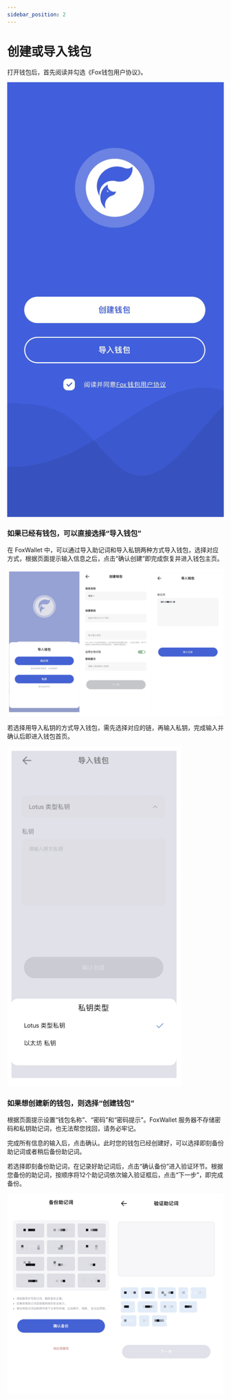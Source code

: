 ```yaml
---
sidebar_position: 2
---
```


# 创建或导入钱包

打开钱包后，首先阅读并勾选《Fox钱包用户协议》。

![](./img/onboard.png)

### 如果已经有钱包，可以直接选择“导入钱包”

在 FoxWallet 中，可以通过导入助记词和导入私钥两种方式导入钱包，选择对应方式，根据页面提示输入信息之后，点击“确认创建”即完成恢复并进入钱包主页。

![](./img/import-wallet.png)

若选择用导入私钥的方式导入钱包，需先选择对应的链，再输入私钥，完成输入并确认后即进入钱包首页。

![](./img/import-priv.png)

### 如果想创建新的钱包，则选择“创建钱包”
根据页面提示设置“钱包名称”、“密码”和“密码提示”。FoxWallet 服务器不存储密码和私钥助记词，也无法帮您找回，请务必牢记。

完成所有信息的输入后，点击确认。此时您的钱包已经创建好，可以选择即刻备份助记词或者稍后备份助记词。

若选择即刻备份助记词，在记录好助记词后，点击“确认备份”进入验证环节。根据您备份的助记词，按顺序将12个助记词依次输入验证框后，点击“下一步”，即完成备份。

![](./img/backup-seed.png)